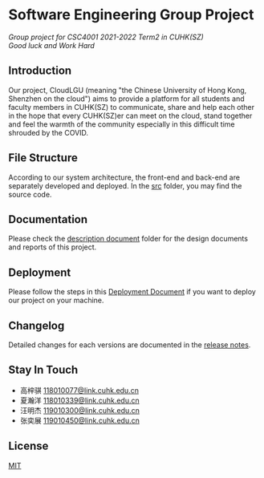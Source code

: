 # Software Engineering Group Project
*Group project for CSC4001 2021-2022 Term2 in CUHK(SZ)*  
*Good luck and Work Hard*

## Introduction
Our project, CloudLGU (meaning "the Chinese University of Hong Kong, Shenzhen on the cloud") aims to provide a platform for all students and faculty members in CUHK(SZ) to communicate, share and help each other in the hope that every CUHK(SZ)er can meet on the cloud, stand together and feel the warmth of the community especially in this difficult time shrouded by the COVID.

## File Structure
According to our system architecture, the front-end and back-end are separately developed and deployed. In the [src](https://github.com/118010077/SE-CloudLGU/blob/main/src/) folder, you may find the source code. 

## Documentation
Please check the [description document](https://github.com/118010077/SE-CloudLGU/blob/main/Design%20Document/) folder for the design documents and reports of this project.

## Deployment
Please follow the steps in this [Deployment Document](https://github.com/118010077/SE-CloudLGU/blob/main/Design%20Document/Deployment%20Document.md) if you want to deploy our project on your machine. 

## Changelog

Detailed changes for each versions are documented in the [release notes](https://github.com/118010077/SE-CloudLGU/releases).


## Stay In Touch
- 高梓骐 118010077@link.cuhk.edu.cn
- 夏瀚洋 118010339@link.cuhk.edu.cn
- 汪明杰 119010300@link.cuhk.edu.cn
- 张奕展 119010450@link.cuhk.edu.cn


## License
[MIT](https://opensource.org/licenses/MIT)
